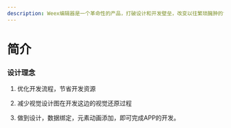 ```yaml
---
description: Weex编辑器是一个革命性的产品，打破设计和开发壁垒，改变以往繁琐臃肿的设计和开发方式，创造一个全新开发模式。
---
```


# 简介

### 设计理念

1. 优化开发流程，节省开发资源

2. 减少视觉设计图在开发这边的视觉还原过程

3. 做到设计，数据绑定，元素动画添加，即可完成APP的开发。

